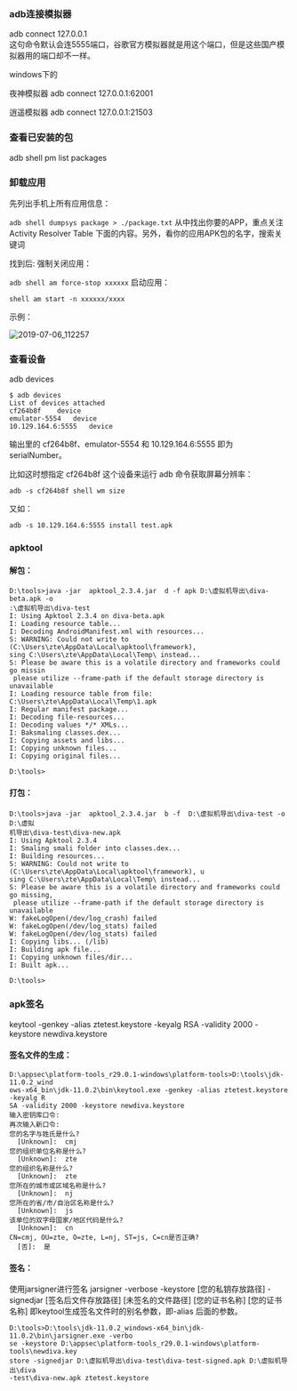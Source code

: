 ### adb连接模拟器    
adb connect 127.0.0.1    
这句命令默认会连5555端口，谷歌官方模拟器就是用这个端口，但是这些国产模拟器用的端口却不一样。    

windows下的    

夜神模拟器   adb connect 127.0.0.1:62001

逍遥模拟器 adb connect 127.0.0.1:21503

### 查看已安装的包

adb shell pm list packages

### 卸载应用
先列出手机上所有应用信息：

`adb shell dumpsys package > ./package.txt`
从中找出你要的APP，重点关注 Activity Resolver Table 下面的内容。另外，看你的应用APK包的名字，搜索关键词

找到后:
强制关闭应用：

`adb shell am force-stop xxxxxx`
启动应用：

`shell am start -n xxxxxx/xxxx`

示例：

![2019-07-06_112257](diva-images\2019-07-06_112257.jpg)

### 查看设备

adb devices

```
$ adb devices
List of devices attached
cf264b8f    device
emulator-5554   device
10.129.164.6:5555   device
```

输出里的 cf264b8f、emulator-5554 和 10.129.164.6:5555 即为 serialNumber。

比如这时想指定 cf264b8f 这个设备来运行 adb 命令获取屏幕分辨率：    

```
adb -s cf264b8f shell wm size
```

又如：    

```
adb -s 10.129.164.6:5555 install test.apk
```



### apktool
#### 解包：  
```
D:\tools>java -jar  apktool_2.3.4.jar  d -f apk D:\虚拟机导出\diva-beta.apk -o
:\虚拟机导出\diva-test
I: Using Apktool 2.3.4 on diva-beta.apk
I: Loading resource table...
I: Decoding AndroidManifest.xml with resources...
S: WARNING: Could not write to (C:\Users\zte\AppData\Local\apktool\framework),
sing C:\Users\zte\AppData\Local\Temp\ instead...
S: Please be aware this is a volatile directory and frameworks could go missin
 please utilize --frame-path if the default storage directory is unavailable
I: Loading resource table from file: C:\Users\zte\AppData\Local\Temp\1.apk
I: Regular manifest package...
I: Decoding file-resources...
I: Decoding values */* XMLs...
I: Baksmaling classes.dex...
I: Copying assets and libs...
I: Copying unknown files...
I: Copying original files...

D:\tools>
```
#### 打包：  
```
D:\tools>java -jar  apktool_2.3.4.jar  b -f  D:\虚拟机导出\diva-test -o D:\虚拟
机导出\diva-test\diva-new.apk
I: Using Apktool 2.3.4
I: Smaling smali folder into classes.dex...
I: Building resources...
S: WARNING: Could not write to (C:\Users\zte\AppData\Local\apktool\framework), u
sing C:\Users\zte\AppData\Local\Temp\ instead...
S: Please be aware this is a volatile directory and frameworks could go missing,
 please utilize --frame-path if the default storage directory is unavailable
W: fakeLogOpen(/dev/log_crash) failed
W: fakeLogOpen(/dev/log_stats) failed
W: fakeLogOpen(/dev/log_stats) failed
I: Copying libs... (/lib)
I: Building apk file...
I: Copying unknown files/dir...
I: Built apk...

D:\tools>
```
### apk签名
keytool -genkey -alias ztetest.keystore -keyalg RSA -validity 2000 -keystore newdiva.keystore
#### 签名文件的生成：
```
D:\appsec\platform-tools_r29.0.1-windows\platform-tools>D:\tools\jdk-11.0.2_wind
ows-x64_bin\jdk-11.0.2\bin\keytool.exe -genkey -alias ztetest.keystore -keyalg R
SA -validity 2000 -keystore newdiva.keystore
输入密钥库口令:
再次输入新口令:
您的名字与姓氏是什么?
  [Unknown]:  cmj
您的组织单位名称是什么?
  [Unknown]:  zte
您的组织名称是什么?
  [Unknown]:  zte
您所在的城市或区域名称是什么?
  [Unknown]:  nj
您所在的省/市/自治区名称是什么?
  [Unknown]:  js
该单位的双字母国家/地区代码是什么?
  [Unknown]:  cn
CN=cmj, OU=zte, O=zte, L=nj, ST=js, C=cn是否正确?
  [否]:  是
```
#### 签名：
使用jarsigner进行签名
jarsigner -verbose -keystore [您的私钥存放路径] -signedjar [签名后文件存放路径] [未签名的文件路径] [您的证书名称]
[您的证书名称] 即keytool生成签名文件时的别名参数，即-alias 后面的参数。   
```
D:\tools>D:\tools\jdk-11.0.2_windows-x64_bin\jdk-11.0.2\bin\jarsigner.exe -verbo
se -keystore D:\appsec\platform-tools_r29.0.1-windows\platform-tools\newdiva.key
store -signedjar D:\虚拟机导出\diva-test\diva-test-signed.apk D:\虚拟机导出\diva
-test\diva-new.apk ztetest.keystore
```


